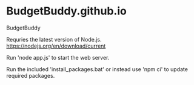 # BudgetBuddy.github.io
BudgetBuddy

Requries the latest version of Node.js. https://nodejs.org/en/download/current



Run 'node app.js' to start the web server.

Run the included 'install_packages.bat' or instead use 'npm ci' to update required packages.
